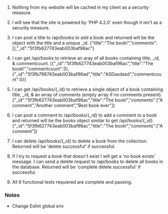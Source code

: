 1. Nothing from my website will be cached in my client as a security measure.

2. I will see that the site is powered by 'PHP 4.2.0' even though it isn't as a security measure.

3. I can post a title to /api/books to add a book and returned will be the object with the title and a unique \_id.
   {"title":"The book!","comments":[],"\_id":"5f3fb627743eab003baf96ac"}

4. I can get /api/books to retrieve an aray of all books containing title, \_id, & commentcount.
   [{"_id":"5f3fb627743eab003baf96ac","title":"The book!","commentcount":3},{"_id":"5f3fb798743eab003baf96ad","title":"ASDasdasd","commentcount":0}]

5. I can get /api/books/{\_id} to retrieve a single object of a book containing title, \_id, & an array of comments (empty array if no comments present).
   {"\_id":"5f3fb627743eab003baf96ac","title":"The book!","comments":["A comment","Another comment","Best book ever"]}

6. I can post a comment to /api/books/{\_id} to add a comment to a book and returned will be the books object similar to get /api/books/{\_id}.
   {"\_id":"5f3fb627743eab003baf96ac","title":"The book!","comments":["A comment"]}

7. I can delete /api/books/{\_id} to delete a book from the collection. Returned will be 'delete successful' if successful.

8. If I try to request a book that doesn't exist I will get a 'no book exists' message.
   I can send a delete request to /api/books to delete all books in the database. Returned will be 'complete delete successful' if successful.

9. All 6 functional tests requiered are complete and passing.

### Notes

- Change Eslint global env
